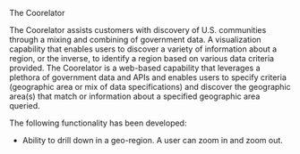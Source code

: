 The Coorelator

The Coorelator assists customers with discovery of U.S. communities through a mixing and combining of government data.  A visualization capability that enables users to discover a variety of information about a region, or the inverse, to identify a region based on various data criteria provided.  The Coorelator is a web-based capability that leverages a plethora of government data and APIs and enables users to specify criteria (geographic area or mix of data specifications) and discover the geographic area(s) that match or information about a specified geographic area queried.    

The following functionality has been developed:

-  Ability to drill down in a geo-region.  A user can zoom in and zoom out.
